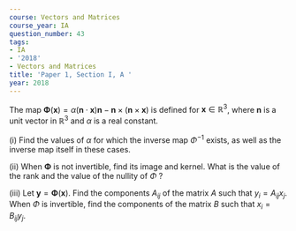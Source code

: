 ```yaml
---
course: Vectors and Matrices
course_year: IA
question_number: 43
tags:
- IA
- '2018'
- Vectors and Matrices
title: 'Paper 1, Section I, A '
year: 2018
---
```




The map $\boldsymbol{\Phi}(\mathbf{x})=\alpha(\mathbf{n} \cdot \mathbf{x}) \mathbf{n}-\mathbf{n} \times(\mathbf{n} \times \mathbf{x})$ is defined for $\mathbf{x} \in \mathbb{R}^{3}$, where $\mathbf{n}$ is a unit vector in $\mathbb{R}^{3}$ and $\alpha$ is a real constant.

(i) Find the values of $\alpha$ for which the inverse map $\Phi^{-1}$ exists, as well as the inverse map itself in these cases.

(ii) When $\boldsymbol{\Phi}$ is not invertible, find its image and kernel. What is the value of the rank and the value of the nullity of $\Phi$ ?

(iii) Let $\mathbf{y}=\mathbf{\Phi}(\mathbf{x})$. Find the components $A_{i j}$ of the matrix $A$ such that $y_{i}=A_{i j} x_{j}$. When $\Phi$ is invertible, find the components of the matrix $B$ such that $x_{i}=B_{i j} y_{j}$.